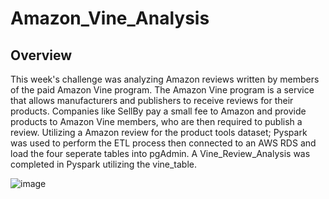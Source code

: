 # Amazon_Vine_Analysis
## Overview
  This week's challenge was analyzing Amazon reviews written by members of the paid Amazon Vine program. The Amazon Vine program is a service that allows manufacturers and publishers to receive reviews for their products. Companies like SellBy pay a small fee to Amazon and provide products to Amazon Vine members, who are then required to publish a review. Utilizing a Amazon review for the product tools dataset; Pyspark was used to perform the ETL process then connected to an AWS RDS and load the four seperate tables into pgAdmin. A Vine_Review_Analysis was completed in Pyspark utilizing the vine_table.
  
![image](https://user-images.githubusercontent.com/89953246/146844571-53cea718-f7c5-4836-948b-6a4de432d8e6.png)
  
